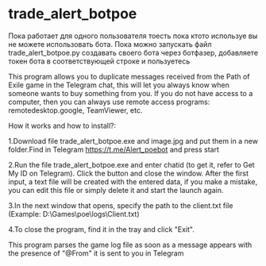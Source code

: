 # trade_alert_botpoe
Пока работает для одного пользователя тоесть пока ктото используе вы не можете использовать бота. Пока можно запускать файл trade_alert_botpoe.py создавать своего бота через ботфазер, добавляете токен бота в соответствующей строке и пользуетесь

This program allows you to duplicate messages received from the Path of Exile game in the Telegram chat, this will let you always know when someone wants to buy something from you. If you do not have access to a computer, then you can always use remote access programs: remotedesktop.google, TeamViewer, etc.

How it works and how to install?:

1.Download file trade_alert_botpoe.exe and image.jpg and put them in a new folder.Find in Telegram https://t.me/Alert_poebot and press start

2.Run the file trade_alert_botpoe.exe and enter chatid (to get it, refer to Get My ID on Telegram). Click the button and close the window. After the first input, a text file will be created with the entered data, if you make a mistake, you can edit this file or simply delete it and start the launch again.

3.In the next window that opens, specify the path to the client.txt file (Example: D:\Games\poe\logs\Client.txt)

4.To close the program, find it in the tray and click "Exit".

This program parses the game log file as soon as a message appears with the presence of "@From" it is sent to you in Telegram
